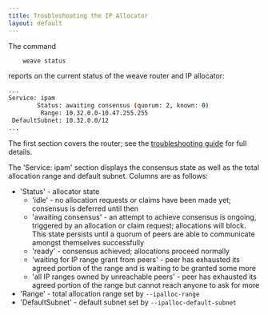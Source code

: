 ```yaml
---
title: Troubleshooting the IP Allocator
layout: default
---
```



The command

~~~bash
    weave status
~~~

reports on the current status of the weave router and IP allocator:

~~~bash
...
Service: ipam
        Status: awaiting consensus (quorum: 2, known: 0)
         Range: 10.32.0.0-10.47.255.255
 DefaultSubnet: 10.32.0.0/12
...
~~~

The first section covers the router; see the [troubleshooting
guide](/site/troubleshooting.md#weave-status) for full details.

The 'Service: ipam' section displays the consensus state as well as
the total allocation range and default subnet. Columns are as follows:

* 'Status' - allocator state
    * 'idle' - no allocation requests or claims have been made yet;
      consensus is deferred until then
    * 'awaiting consensus' - an attempt to achieve consensus is
      ongoing, triggered by an allocation or claim request;
      allocations will block.  This state persists until a quorum of
      peers are able to communicate amongst themselves successfully
    * 'ready' - consensus achieved; allocations proceed normally
    * 'waiting for IP range grant from peers' - peer has exhausted its
      agreed portion of the range and is waiting to be granted some
      more
    * 'all IP ranges owned by unreachable peers' - peer has exhausted
      its agreed portion of the range but cannot reach anyone to ask
      for more
* 'Range' - total allocation range set by `--ipalloc-range`
* 'DefaultSubnet' - default subnet set by `--ipalloc-default-subnet`
